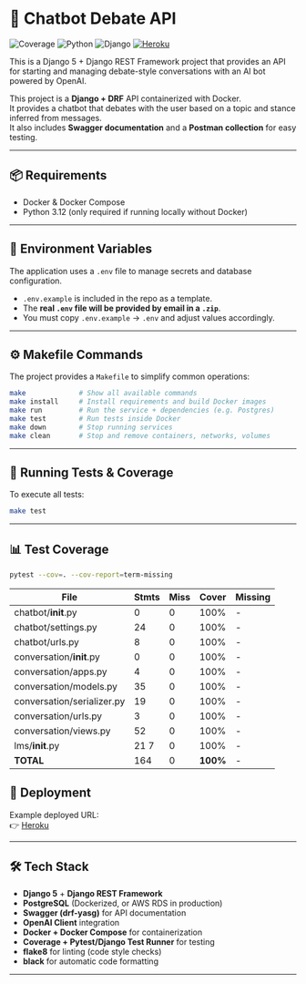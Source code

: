 # 🤖 Chatbot Debate API  

![Coverage](https://img.shields.io/badge/coverage-100%25-brightgreen.svg)
![Python](https://img.shields.io/badge/python-3.12-blue.svg)
![Django](https://img.shields.io/badge/django-5.0-green.svg)
[![Heroku](https://img.shields.io/badge/deployed-Heroku-7056bf.svg)](https://chatbot-herver-4232679316c7.herokuapp.com/)

This is a Django 5 + Django REST Framework project that provides an API for starting and managing debate-style conversations with an AI bot powered by OpenAI.


This project is a **Django + DRF** API containerized with Docker.  
It provides a chatbot that debates with the user based on a topic and stance inferred from messages.  
It also includes **Swagger documentation** and a **Postman collection** for easy testing.

---

## 📦 Requirements
- Docker & Docker Compose  
- Python 3.12 (only required if running locally without Docker)  

---

## 🔑 Environment Variables

The application uses a `.env` file to manage secrets and database configuration.  

- `.env.example` is included in the repo as a template.  
- The **real `.env` file will be provided by email in a `.zip`**.  
- You must copy `.env.example` → `.env` and adjust values accordingly.  

---

## ⚙️ Makefile Commands

The project provides a `Makefile` to simplify common operations:

```bash
make             # Show all available commands
make install     # Install requirements and build Docker images
make run         # Run the service + dependencies (e.g. Postgres)
make test        # Run tests inside Docker
make down        # Stop running services
make clean       # Stop and remove containers, networks, volumes
```

---
## 🧪 Running Tests & Coverage

To execute all tests:

```bash
make test
```

---
## 📊 Test Coverage

```bash
pytest --cov=. --cov-report=term-missing
```

| File                         | Stmts | Miss | Cover | Missing |
|------------------------------|-------|------|-------|---------|
| chatbot/__init__.py          | 0     | 0    | 100%  | -       |
| chatbot/settings.py          | 24    | 0    | 100%  | -       |
| chatbot/urls.py              | 8     | 0    | 100%  | -       |
| conversation/__init__.py     | 0     | 0    | 100%  | -       |
| conversation/apps.py         | 4     | 0    | 100%  | -       |
| conversation/models.py       | 35    | 0    | 100%  | -       |
| conversation/serializer.py   | 19    | 0    | 100%  | -       |
| conversation/urls.py         | 3     | 0    | 100%  | -       |
| conversation/views.py        | 52    | 0    | 100%  | -       |
| lms/__init__.py              | 21 7  | 0    | 100%  | -       |
| **TOTAL**                    | 164   | 0    | **100%** | -   |

## 🚀 Deployment

Example deployed URL:  
👉 [Heroku](https://chatbot-herver-4232679316c7.herokuapp.com/)

---

## 🛠️ Tech Stack
- **Django 5** + **Django REST Framework**  
- **PostgreSQL** (Dockerized, or AWS RDS in production)  
- **Swagger (drf-yasg)** for API documentation  
- **OpenAI Client** integration  
- **Docker + Docker Compose** for containerization  
- **Coverage + Pytest/Django Test Runner** for testing
- **flake8** for linting (code style checks)  
- **black** for automatic code formatting  
---

